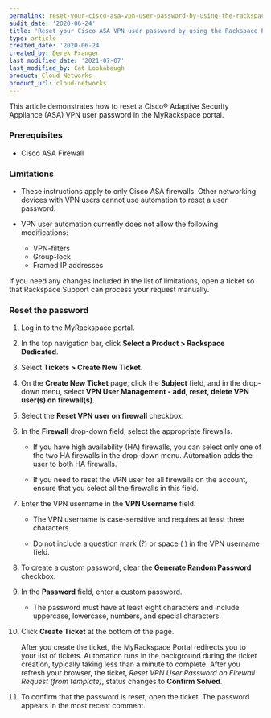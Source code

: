 ```yaml
---
permalink: reset-your-cisco-asa-vpn-user-password-by-using-the-rackspace-portal
audit_date: '2020-06-24'
title: 'Reset your Cisco ASA VPN user password by using the Rackspace Portal'
type: article
created_date: '2020-06-24'
created_by: Derek Pranger
last_modified_date: '2021-07-07'
last_modified_by: Cat Lookabaugh
product: Cloud Networks
product_url: cloud-networks
---
```


This article demonstrates how to reset a Cisco&reg; Adaptive Security Appliance
(ASA) VPN user password in the MyRackspace portal.

### Prerequisites

- Cisco ASA Firewall

### Limitations

- These instructions apply to only Cisco ASA firewalls. Other networking devices
  with VPN users cannot use automation to reset a user password.

- VPN user automation currently does not allow the following modifications:

    - VPN-filters
    - Group-lock
    - Framed IP addresses

If you need any changes included in the list of limitations, open a ticket so that Rackspace Support can process your
request manually.

### Reset the password

1. Log in to the MyRackspace portal.

2. In the top navigation bar, click **Select a Product > Rackspace Dedicated**.

3. Select **Tickets > Create New Ticket**.

4. On the **Create New Ticket** page, click the **Subject** field, and in the
   drop-down menu, select **VPN User Management - add, reset, delete VPN user(s) on firewall(s)**.

5. Select the **Reset VPN user on firewall** checkbox.

6. In the **Firewall** drop-down field, select the appropriate firewalls.

    - If you have high availability (HA) firewalls, you can select only one of
      the two HA firewalls in the drop-down menu. Automation adds the user to
      both HA firewalls.

    - If you need to reset the VPN user for all firewalls on the account, ensure
      that you select all the firewalls in this field.

7. Enter the VPN username in the **VPN Username** field.

    - The VPN username is case-sensitive and requires at least three characters.

    - Do not include a question mark (?) or space ( ) in the VPN username field.

8. To create a custom password, clear the **Generate Random Password** checkbox.

9. In the **Password** field, enter a custom password.

    - The password must have at least eight characters and include uppercase,
      lowercase, numbers, and special characters.

10. Click **Create Ticket** at the bottom of the page.

    After you create the ticket, the MyRackspace Portal redirects you to your
    list of tickets. Automation runs in the background during the ticket creation,
    typically taking less than a minute to complete. After you refresh your browser,
    the ticket, *Reset VPN User Password on Firewall Request (from template)*,
    status changes to **Confirm Solved**.

11. To confirm that the password is reset, open the ticket. The password appears
    in the most recent comment.
